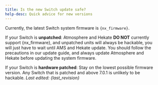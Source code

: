 ```yaml
---
title: Is the new Switch update safe?
help-desc: Quick advice for new versions
---
```


Currently, the latest Switch system firmware is `{nx_firmware}`.

If your Switch is **unpatched**:
Atmosphere and Hekate **DO NOT** currently support {nx_firmware}, and unpatched units will always be hackable, you will just have to wait until AMS and Hekate update.
You should follow the precautions in our update guide, and always update Atmosphere and Hekate before updating the system firmware.

If your Switch is **hardware patched**:
Stay on the lowest possible firmware version. Any Switch that is patched and above 7.0.1 is unlikely to be hackable.
*Last edited: {last_revision}*
